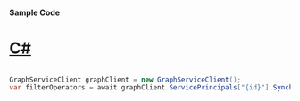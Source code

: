 #### Sample Code
# [C#](#tab/Csharp)

```C#

GraphServiceClient graphClient = new GraphServiceClient();
var filterOperators = await graphClient.ServicePrincipals["{id}"].Synchronization.Jobs["{jobId}"].Schema.FilterOperators().Request().GetAsync();

```